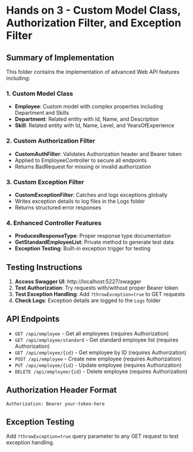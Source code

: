 # Hands on 3 - Custom Model Class, Authorization Filter, and Exception Filter

## Summary of Implementation

This folder contains the implementation of advanced Web API features including:

### 1. Custom Model Class
- **Employee**: Custom model with complex properties including Department and Skills
- **Department**: Related entity with Id, Name, and Description
- **Skill**: Related entity with Id, Name, Level, and YearsOfExperience

### 2. Custom Authorization Filter
- **CustomAuthFilter**: Validates Authorization header and Bearer token
- Applied to EmployeeController to secure all endpoints
- Returns BadRequest for missing or invalid authorization

### 3. Custom Exception Filter
- **CustomExceptionFilter**: Catches and logs exceptions globally
- Writes exception details to log files in the Logs folder
- Returns structured error responses

### 4. Enhanced Controller Features
- **ProducesResponseType**: Proper response type documentation
- **GetStandardEmployeeList**: Private method to generate test data
- **Exception Testing**: Built-in exception trigger for testing

## Testing Instructions

1. **Access Swagger UI**: http://localhost:5227/swagger
2. **Test Authorization**: Try requests with/without proper Bearer token
3. **Test Exception Handling**: Add `?throwException=true` to GET requests
4. **Check Logs**: Exception details are logged to the `Logs` folder

## API Endpoints

- `GET /api/employee` - Get all employees (requires Authorization)
- `GET /api/employee/standard` - Get standard employee list (requires Authorization)
- `GET /api/employee/{id}` - Get employee by ID (requires Authorization)
- `POST /api/employee` - Create new employee (requires Authorization)
- `PUT /api/employee/{id}` - Update employee (requires Authorization)
- `DELETE /api/employee/{id}` - Delete employee (requires Authorization)

## Authorization Header Format
```
Authorization: Bearer your-token-here
```

## Exception Testing
Add `?throwException=true` query parameter to any GET request to test exception handling.
